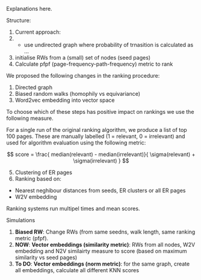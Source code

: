 Explanations here.

Structure:
1. Current approach:
2. - use undirected graph where probability of trnasition is calculated as ...
3. initialise RWs from a (small) set of nodes (seed pages)
4. Calculate pfpf (page-frequency-path-frequency) metric to rank 

We proposed the following changes in the ranking procedure:
1. Directed graph
2. Biased random walks (homophily vs equivariance)
3. Word2vec embedding into vector space

To choose which of these steps has positive impact on rankings we use the following measure.

For a single run of the original ranking algorithm, we produce a list of top 100 pages. These are manually labelled (1 = relevant, 0 = irrelevant) and used for algorithm evaluation using the following metric:

$$ score = \frac{ median(relevant) - median(irrelevant)}{ \sigma(relevant) + \sigma(irrelevant) } $$

5. Clustering of ER pages
6. Ranking based on: 
  - Nearest neghibour distances from seeds, ER clusters or all ER pages
  - W2V embedding

Ranking systems run multipel times and mean scores. 

Simulations




1. **Biased RW**: Change RWs (from same seedns, walk length, same ranking metric (pfpf).
2. **NOW**:  **Vector embeddings (similarity metric)**: RWs from all nodes, W2V embedding and N2V similairty measure to score (based on maximum similarity vs seed pages)
3. **To DO**: **Vector embeddings (norm metric)**: for the same graph, create all embeddings, calculate all different KNN scores
